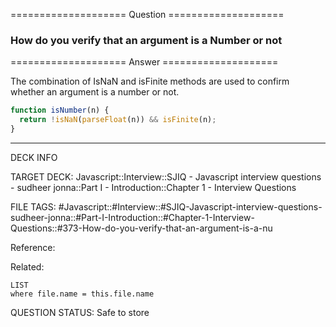 ==================== Question ====================  

### How do you verify that an argument is a Number or not  

==================== Answer ====================  

The combination of IsNaN and isFinite methods are used to confirm whether an
argument is a number or not.

```javascript
function isNumber(n) {
  return !isNaN(parseFloat(n)) && isFinite(n);
}
```

---

DECK INFO

TARGET DECK: Javascript::Interview::SJIQ - Javascript interview questions -
sudheer jonna::Part I - Introduction::Chapter 1 - Interview Questions

FILE TAGS:
#Javascript::#Interview::#SJIQ-Javascript-interview-questions-sudheer-jonna::#Part-I-Introduction::#Chapter-1-Interview-Questions::#373-How-do-you-verify-that-an-argument-is-a-nu

Reference:

Related:

```dataview
LIST
where file.name = this.file.name
```

QUESTION STATUS: Safe to store
